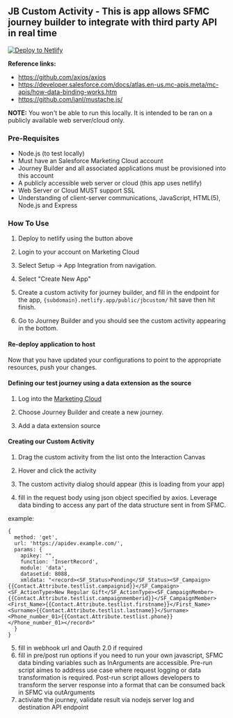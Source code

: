 ## JB Custom Activity - This is app allows SFMC journey builder to integrate with third party API in real time

[![Deploy to Netlify](https://www.netlify.com/img/deploy/button.svg)](https://app.netlify.com/start/deploy?repository=https://github.com/beau32/JB-Restful-Activity)

**Reference links:**
* https://github.com/axios/axios
* https://developer.salesforce.com/docs/atlas.en-us.mc-apis.meta/mc-apis/how-data-binding-works.htm
* https://github.com/janl/mustache.js/

**NOTE:** You won't be able to run this locally. It is intended to be ran on a publicly available web server/cloud only.

### Pre-Requisites

* Node.js (to test locally)
* Must have an Salesforce Marketing Cloud account
* Journey Builder and all associated applications  must be provisioned into this account
* A publicly accessible web server or cloud (this app uses netlify)
* Web Server or Cloud MUST support SSL
* Understanding of client-server communications, JavaScript, HTML(5), Node.js and Express

### How To Use

1. Deploy to netlify using the button above

2. Login to your account on Marketing Cloud

3. Select Setup -> App Integration from navigation.

4. Select "Create New App"

5. Create a custom activity for journey builder, and fill in the endpoint for the app, `{subdomain}.netlify.app/public/jbcustom/` hit save then hit finish.

8. Go to Journey Builder and you should see the custom activity appearing in the bottom.


#### Re-deploy application to host
Now that you have updated your configurations to point to the appropriate resources, push your changes.


#### Defining our test journey using a data extension as the source
1. Log into the [Marketing Cloud](https://mc.exacttarget.com/cloud)

2. Choose Journey Builder and create a new journey.

3. Add a data extension source 


#### Creating our Custom Activity
1. Drag the custom activity from the list onto the Interaction Canvas

2. Hover and click the activity

3. The custom activity dialog should appear (this is loading from your app)

4. fill in the request body using json object specified by axios. Leverage data binding to access any part of the data structure sent in from SFMC.

example:
```
{
  method: 'get',
  url: 'https://apidev.example.com/',
  params: {
    apikey: "",
    function: 'InsertRecord',
    module: 'data',
    datasetid: 8088,
    xmldata: "<record><SF_Status>Pending</SF_Status><SF_Campaign>{{Contact.Attribute.testlist.campaignid}}</SF_Campaign><SF_ActionType>New Regular Gift</SF_ActionType><SF_CampaignMember>{{Contact.Attribute.testlist.campaignmemberid}}</SF_CampaignMember><First_Name>{{Contact.Attribute.testlist.firstname}}</First_Name><Surname>{{Contact.Attribute.testlist.lastname}}</Surname><Phone_number_01>{{Contact.Attribute.testlist.phone}}</Phone_number_01></record>"
  }
}
```
5. fill in webhook url and Oauth 2.0 if required
6. fill in pre/post run options if you need to run your own javascript, SFMC data binding variables such as InArguments are accessible. Pre-run script aimes to address use case where request logging or data transformation is required. Post-run script allows developers to transform the server response into a format that can be consumed back in SFMC via outArguments
7. activiate the journey, validate result via nodejs server log and destination API endpoint
